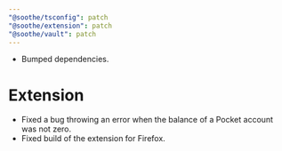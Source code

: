 ```yaml
---
"@soothe/tsconfig": patch
"@soothe/extension": patch
"@soothe/vault": patch
---
```


* Bumped dependencies.

# Extension

* Fixed a bug throwing an error when the balance of a Pocket account was not zero.
* Fixed build of the extension for Firefox.
